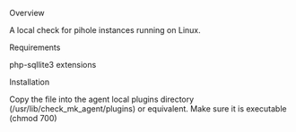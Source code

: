 Overview

A local check for pihole instances running on Linux.

Requirements

php-sqllite3 extensions

Installation

Copy the file into the agent local plugins directory (/usr/lib/check_mk_agent/plugins) or equivalent.
Make sure it is executable (chmod 700)
